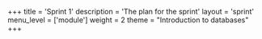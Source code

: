 +++
title = 'Sprint 1'
description = 'The plan for the sprint'
layout = 'sprint'
menu_level = ['module']
weight = 2
theme = "Introduction to databases"
+++


